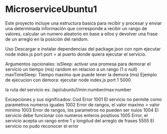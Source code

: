 # MicroserviceUbuntu1
Este proyecto incluye una estructura basica para recibir y procesar y enviar una determinada información que corresponde a recibir un rango de valores,
calcular un numero aleatorio en base a ellos y devolver una frase de un arreglo
en la posición del random.

Uso
Descargar e instalar dependencias del package.json con npm
ejecutar node index.js port
port = al puerto donde quiera ejecutar el servicio.

Argumentos opcionales:
isSleep: activar una promesa para demorar el servicio un tiempo (ms) random en relacion a un rango (1 o null)
maxTimeSleep: Tiempo maximo que puede tener la demora (ms)
Ejemplo de ejecucion con demora:
ejecutar node index.js port 1 5000

la ruta del servicio es: /api/ubuntu1/min:number/max:number

Excepciones y sus significados:
Cod             Error
1001        El servicio no permite como parametros numeros iguales
1002        Error de rangos, el valor maximo > valor minimo
1003        Error de rangos, los parametros no pueden ser nulos
1004        El servicio debe funcionar con numeros enteros positivos
1005        Error, el servicio acepta un rango entre 1 y longitud del arreglo de frases
5555        El servicio no pudo reconocer el error